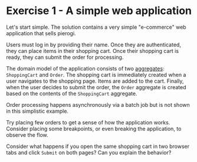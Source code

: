 # Exercise 1 - A simple web application

Let's start simple. The solution contains a very simple "e-commerce" web application that sells pierogi. 

Users must log in by providing their name. Once they are authenticated, they can place items in their shopping cart. Once their shopping cart is ready, they can submit the order for processing.

The domain model of the application consists of two [aggregates](https://martinfowler.com/bliki/DDD_Aggregate.html): `ShoppingCart` and `Order`. The shopping cart is immediately created when a user navigates to the shopping page. Items are added to the cart. Finally, when the user decides to submit the order, the `Order` aggregate is created based on the contents of the `ShoppingCart` aggregate. 

Order processing happens asynchronously via a batch job but is not shown in this simplistic example.

Try placing few orders to get a sense of how the application works. Consider placing some breakpoints, or even breaking the application, to observe the flow.

Consider what happens if you open the same shopping cart in two browser tabs and click `Submit` on both pages? Can you explain the behavior?